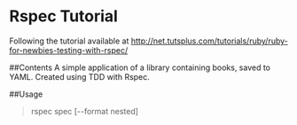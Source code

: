 Rspec Tutorial
==============

Following the tutorial available at 
http://net.tutsplus.com/tutorials/ruby/ruby-for-newbies-testing-with-rspec/

##Contents
A simple application of a library containing books, saved to YAML.   Created using TDD with Rspec.

##Usage
> rspec spec [--format nested]
